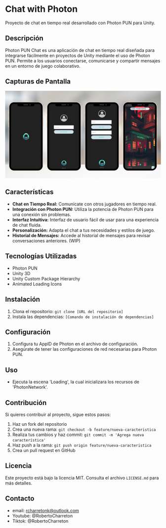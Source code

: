 # Chat with Photon

Proyecto de chat en tiempo real desarrollado con Photon PUN para Unity.

## Descripción

Photon PUN Chat es una aplicación de chat en tiempo real diseñada para integrarse fácilmente en proyectos de Unity mediante el uso de Photon PUN. Permite a los usuarios conectarse, comunicarse y compartir mensajes en un entorno de juego colaborativo.

## Capturas de Pantalla

![Captura de Pantalla 1](Ref/Ref1.png)

## Características

- **Chat en Tiempo Real:** Comunícate con otros jugadores en tiempo real.
- **Integración con Photon PUN:** Utiliza la potencia de Photon PUN para una conexión sin problemas.
- **Interfaz Intuitiva:** Interfaz de usuario fácil de usar para una experiencia de chat fluida.
- **Personalización:** Adapta el chat a tus necesidades y estilos de juego.
- **Historial de Mensajes:** Accede al historial de mensajes para revisar conversaciones anteriores. (WIP)

## Tecnologías Utilizadas

- Photon PUN
- Unity 3D
- Unity Custom Package Hierarchy
- Animated Loading Icons

## Instalación

1. Clona el repositorio: `git clone [URL del repositorio]`
2. Instala las dependencias: `[Comando de instalación de dependencias]`

## Configuración

1. Configura tu AppID de Photon en el archivo de configuración.
2. Asegúrate de tener las configuraciones de red necesarias para Photon PUN.

## Uso

- Ejecuta la escena 'Loading', la cual inicializara los recursos de 'PhotonNetwork'.

## Contribución

Si quieres contribuir al proyecto, sigue estos pasos:

1. Haz un fork del repositorio
2. Crea una nueva rama: `git checkout -b feature/nueva-caracteristica`
3. Realiza tus cambios y haz commit: `git commit -m 'Agrega nueva característica'`
4. Haz push a la rama: `git push origin feature/nueva-caracteristica`
5. Crea un pull request en GitHub

## Licencia

Este proyecto está bajo la licencia MIT. Consulta el archivo `LICENSE.md` para más detalles.

## Contacto

- email: rcharretonk@outlook.com
- Youtube: @RobertoCharreton
- Tiktok: @RobertoCharreton

